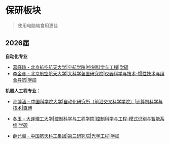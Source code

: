 # 保研板块

> 使用电脑端食用更佳

## 2026届
**自动化专业**<br>

- [葛庭瑄 - 北京航空航天大学|宇航学院|控制科学与工程|学硕](./CompSci/2026/cases/tingxuange.md)<br>
- [李金彦 - 北京航空航天大学|大科学装置研究院|仪器科学与技术-惯性技术与组合导航|学硕](./CompSci/2026/cases/jinyanli.md)<br>

**机器人工程专业：**<br>

- [ 孙博涵 – 中国科学院大学|自动化研究所（前沿交叉科学学院）|计算机科学与技术|直博](./CompSci/2026/cases/bohansun.md)<br>

- [冬玉 - 大连理工大学|控制科学与工程学院|控制科学与工程-模式识别与智能系统|学硕](./CompSci/2026/cases/dongyu.md)<br>

- [薛允阁 - 中国航天科工集团|第三研究院|光学工程|学硕](./CompSci/2026/cases/yungexue.md)<br>